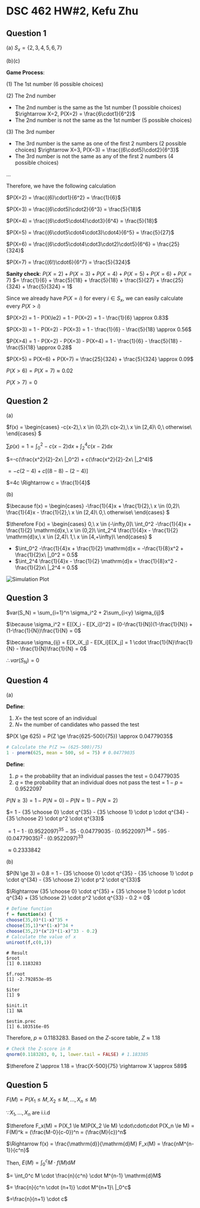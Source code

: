 # DSC 462 HW#2, Kefu Zhu

## Question 1

(a) $S_x = \{2,3,4,5,6,7\}$

(b)(c)

**Game Process**:

(1) The $1$st number ($6$ possible choices)

(2) The $2$nd number

- The $2$nd number is the same as the $1$st number ($1$ possible choices) $\rightarrow X=2, P(X=2) = \frac{6\cdot1}{6^2}$ 
- The $2$nd number is not the same as the $1$st number ($5$ possible choices)

(3) The $3$rd number

- The $3$rd number is the same as one of the first $2$ numbers ($2$ possible choices) $\rightarrow X=3, P(X=3) = \frac{(6\cdot5)\cdot2}{6^3}$
- The $3$rd number is not the same as any of the first $2$ numbers ($4$ possible choices)

...

Therefore, we have the following calculation

$P(X=2) = \frac{(6)\cdot1}{6^2} = \frac{1}{6}$

$P(X=3) = \frac{(6\cdot5)\cdot2}{6^3} = \frac{5}{18}$

$P(X=4) = \frac{(6\cdot5\cdot4)\cdot3}{6^4} = \frac{5}{18}$

$P(X=5) = \frac{(6\cdot5\cdot4\cdot3)\cdot4}{6^5} = \frac{5}{27}$

$P(X=6) = \frac{(6\cdot5\cdot4\cdot3\cdot2)\cdot5}{6^6} = \frac{25}{324}$

$P(X=7) = \frac{(6!)\cdot6}{6^7} = \frac{5}{324}$

**Sanity check**: $P(X=2) + P(X=3) + P(X=4) + P(X=5) + P (X=6) + P(X=7)$ 
$= \frac{1}{6} + \frac{5}{18} + \frac{5}{18} + \frac{5}{27} + \frac{25}{324} + \frac{5}{324} = 1$

Since we already have $P(X=i)$ for every $i \in S_x$, we can easily calculate every $P(X>i)$

$P(X>2) = 1 - P(X\le2) = 1 - P(X=2) = 1 - \frac{1}{6} \approx 0.83$

$P(X>3) = 1 - P(X=2) - P(X=3) = 1 - \frac{1}{6} - \frac{5}{18} \approx 0.56$

$P(X>4) = 1 - P(X=2) - P(X=3) - P(X=4) = 1 - \frac{1}{6} - \frac{5}{18} - \frac{5}{18} \approx 0.28$

$P(X>5) = P(X=6) + P(X=7) = \frac{25}{324} + \frac{5}{324} \approx 0.09$

$P(X>6) = P(X=7) \approx 0.02$

$P(X>7) = 0$

## Question 2

(a)

$f(x) = 
\begin{cases}
-c(x-2),\ x \in (0,2)\\
c(x-2),\ x \in [2,4)\\
0,\ otherwise\\
\end{cases}
$

$\sum p(x) = 1 = \int_0^2 -c(x-2) \mathrm{d}x + \int_2^4 c(x-2) \mathrm{d}x$

$=-c(\frac{x^2}{2}-2x\ |_0^2) + c(\frac{x^2}{2}-2x\ |_2^4)$

$=-c(2-4) + c[(8-8)-(2-4)]$

$=4c \Rightarrow c = \frac{1}{4}$

(b)

$\because f(x) = 
\begin{cases}
-\frac{1}{4}x + \frac{1}{2},\ x \in (0,2)\\
\frac{1}{4}x - \frac{1}{2},\ x \in [2,4)\\
0,\ otherwise\\
\end{cases}
$

$\therefore F(x) = 
\begin{cases}
0,\ x \in (-\infty,0]\\
\int_0^2 -\frac{1}{4}x + \frac{1}{2} \mathrm{d}x,\ x \in (0,2)\\
\int_2^4 \frac{1}{4}x - \frac{1}{2} \mathrm{d}x,\ x \in [2,4)\\
1,\ x \in [4,+\infty)\\
\end{cases}
$

- $\int_0^2 -\frac{1}{4}x + \frac{1}{2} \mathrm{d}x = -\frac{1}{8}x^2 + \frac{1}{2}x\ |_0^2 = 0.5$
- $\int_2^4 \frac{1}{4}x - \frac{1}{2} \mathrm{d}x = \frac{1}{8}x^2 -\frac{1}{2}x\ |_2^4 = 0.5$

![Simulation Plot](https://github.com/datamasterkfz/University-of-Rochester/raw/master/DSC462/Homework/HW2/questions1.png)

## Question 3

$var(S_N) = \sum_{i=1}^n \sigma_i^2 + 2\sum_{i<y} \sigma_{ij}$

$\because \sigma_i^2 = E[(X_i - E[X_i])^2] = (0-\frac{1}{N})(1-\frac{1}{N}) + (1-\frac{1}{N})\frac{1}{N} = 0$

$\because \sigma_{ij} = E[X_iX_j] - E[X_i]E[X_j] = 1 \cdot \frac{1}{N}\frac{1}{N} - \frac{1}{N}\frac{1}{N} = 0$

$\therefore var(S_N) = 0$

## Question 4

(a)

**Define**:

1. $X =$ the test score of an individual
2. $N =$ the number of candidates who passed the test

$P(X \ge 625) = P(Z \ge \frac{625-500}{75}) \approx 0.04779035$

```r
# Calculate the P(Z >= (625-500)/75)
1 - pnorm(625, mean = 500, sd = 75) # 0.04779035
```

**Define**:

1. $p$ = the probability that an individual passes the test = 0.04779035
2. $q$ = the probability that an individual does not pass the test = $1 - p$ = 0.9522097

$P(N \ge 3) = 1 - P(N=0) - P(N=1) - P(N=2)$

$= 1 - {35 \choose 0} \cdot q^{35} - {35 \choose 1} \cdot p \cdot q^{34} - {35 \choose 2} \cdot p^2 \cdot q^{33}$

$= 1 - 1 \cdot (0.9522097)^{35} - 35 \cdot 0.04779035 \cdot (0.9522097)^{34} - 595 \cdot (0.04779035)^2 \cdot (0.9522097)^{33}$

$\approx 0.2333842$

(b)

$P(N \ge 3) = 0.8 = 1 - {35 \choose 0} \cdot q^{35} - {35 \choose 1} \cdot p \cdot q^{34} - {35 \choose 2} \cdot p^2 \cdot q^{33}$

$\Rightarrow {35 \choose 0} \cdot q^{35} + {35 \choose 1} \cdot p \cdot q^{34} + {35 \choose 2} \cdot p^2 \cdot q^{33} - 0.2 = 0$

```r
# Define function
f = function(x) {
choose(35,0)*(1-x)^35 + 
choose(35,1)*x*(1-x)^34 + 
choose(35,2)*(x^2)*(1-x)^33 - 0.2}
# Calculate the value of x
uniroot(f,c(0,1))
```

```
# Result
$root
[1] 0.1183283

$f.root
[1] -2.792853e-05

$iter
[1] 9

$init.it
[1] NA

$estim.prec
[1] 6.103516e-05
```

Therefore, $p \approx 0.1183283$. Based on the $Z$-score table, $Z \approx 1.18$

```r
# Check the Z-score in R
qnorm(0.1183283, 0, 1, lower.tail = FALSE) # 1.183385
```
$\therefore Z \approx 1.18 = \frac{X-500}{75} \rightarrow X \approx 589$

## Question 5

$F(M) = P(X_1 \le M, X_2 \le M, ..., X_n \le M)$

$\because X_1, ..., X_n$ are i.i.d

$\therefore F_x(M) = P(X_1 \le M)P(X_2 \le M) \cdot\cdot\cdot P(X_n \le M) = F(M)^k = (\frac{M-0}{c-0})^n = (\frac{M}{c})^n$

$\Rightarrow f(x) = \frac{\mathrm{d}}{\mathrm{d}M} F_x(M) = \frac{nM^{n-1}}{c^n}$

Then, $E(M) = \int_0^c M \cdot f(M) \mathrm{d}M$

$= \int_0^c M \cdot \frac{n}{c^n} \cdot M^{n-1} \mathrm{d}M$

$= \frac{n}{c^n \cdot (n+1)} \cdot M^{n+1}\ |_0^c$

$=\frac{n}{n+1} \cdot c$